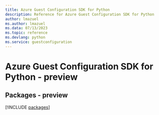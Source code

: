 ```yaml
---
title: Azure Guest Configuration SDK for Python
description: Reference for Azure Guest Configuration SDK for Python
author: lmazuel
ms.author: lmazuel
ms.data: 07/13/2023
ms.topic: reference
ms.devlang: python
ms.service: guestconfiguration
---
```

# Azure Guest Configuration SDK for Python - preview
## Packages - preview
[!INCLUDE [packages](guest-configuration-index.md)]